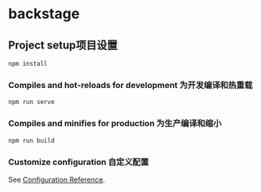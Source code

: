 # backstage

## Project setup项目设置
```
npm install
```

### Compiles and hot-reloads for development 为开发编译和热重载
```
npm run serve
```

### Compiles and minifies for production 为生产编译和缩小
```
npm run build
```

### Customize configuration 自定义配置
See [Configuration Reference](https://cli.vuejs.org/config/).
